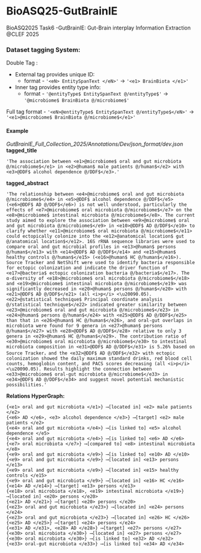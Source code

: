 # BioASQ25-GutBrainIE
BioASQ2025 Task6 -GutBrainIE: Gut-Brain interplay Information Extraction @CLEF 2025



### Dataset tagging System:
Double Tag :
- External tag provides unique ID:
	- format - `'<eN> EntitySpanText </eN>'` -> `'<e1> BrainBiota </e1>'`
- Inner tag provides entity type info:
	- format - `'@entityType$ EntitySpanText @/entityType$'` -> `'@microbiome$ BrainBiota @/microbiome$'`

Full tag format - `'<eN>@entityType$ EntitySpanText @/entityType$</eN>'`  -> `'<e1>@microbiome$ BrainBiota @/microbiome$</e1>'`



#### Example 
*GutBrainIE_Full_Collection_2025/Annotations/Dev/json_format/dev.json*
**tagged_title**
```
'The association between <e1>@microbiome$ oral and gut microbiota @/microbiome$</e1> in <e2>@human$ male patients @/human$</e2> with <e3>@DDF$ alcohol dependence @/DDF$</e3>.'
```
 **tagged_abstract**

```
'The relationship between <e4>@microbiome$ oral and gut microbiota @/microbiome$</e4> in <e5>@DDF$ alcohol dependence @/DDF$</e5> (<e6>@DDF$ AD @/DDF$</e6>) is not well understood, particularly the effects of <e7>@microbiome$ oral microbiota @/microbiome$</e7> on the <e8>@microbiome$ intestinal microbiota @/microbiome$</e8>. The current study aimed to explore the association between <e9>@microbiome$ oral and gut microbiota @/microbiome$</e9> in <e10>@DDF$ AD @/DDF$</e10> to clarify whether <e11>@microbiome$ oral microbiota @/microbiome$</e11> could ectopically colonize into the <e12>@anatomical location$ gut @/anatomical location$</e12>. 16S rRNA sequence libraries were used to compare oral and gut microbial profiles in <e13>@human$ persons @/human$</e13> with <e14>@DDF$ AD @/DDF$</e14> and <e15>@human$ healthy controls @/human$</e15> (<e16>@human$ HC @/human$</e16>). Source Tracker and NetShift were used to identify bacteria responsible for ectopic colonization and indicate the driver function of <e17>@bacteria$ ectopic colonization bacteria @/bacteria$</e17>. The α-diversity of <e18>@microbiome$ oral microbiota @/microbiome$</e18> and <e19>@microbiome$ intestinal microbiota @/microbiome$</e19> was significantly decreased in <e20>@human$ persons @/human$</e20> with <e21>@DDF$ AD @/DDF$</e21> (all <i>p</i> <\u20090.05). <e22>@statistical technique$ Principal coordinate analysis @/statistical technique$</e22> indicated greater similarity between <e23>@microbiome$ oral and gut microbiota @/microbiome$</e23> in <e24>@human$ persons @/human$</e24> with <e25>@DDF$ AD @/DDF$</e25> than that in <e26>@human$ HC @/human$</e26>, and oral-gut overlaps in microbiota were found for 9 genera in <e27>@human$ persons @/human$</e27> with <e28>@DDF$ AD @/DDF$</e28> relative to only 3 genera in <e29>@human$ HC @/human$</e29>. The contribution ratio of <e30>@microbiome$ oral microbiota @/microbiome$</e30> to intestinal microbiota composition in <e31>@DDF$ AD @/DDF$</e31> is 5.26% based on Source Tracker，and the <e32>@DDF$ AD @/DDF$</e32> with ectopic colonization showed the daily maximum standard drinks, red blood cell counts, hemoglobin content, and PACS scores decreasing (all <i>p</i> <\u20090.05). Results highlight the connection between <e33>@microbiome$ oral-gut microbiota @/microbiome$</e33> in <e34>@DDF$ AD @/DDF$</e34> and suggest novel potential mechanistic possibilities.'
```

**Relations HyperGraph:**
```
{<e1> oral and gut microbiota </e1>} ⟶[located in] <e2> male patients </e2>
{<e6> AD </e6>, <e3> alcohol dependence </e3>} ⟶[target] <e2> male patients </e2>
{<e4> oral and gut microbiota </e4>} ⟶[is linked to] <e5> alcohol dependence </e5>
{<e4> oral and gut microbiota </e4>} ⟶[is linked to] <e6> AD </e6>
{<e7> oral microbiota </e7>} ⟶[compared to] <e8> intestinal microbiota </e8>
{<e9> oral and gut microbiota </e9>} ⟶[is linked to] <e10> AD </e10>
{<e9> oral and gut microbiota </e9>} ⟶[located in] <e13> persons </e13>
{<e9> oral and gut microbiota </e9>} ⟶[located in] <e15> healthy controls </e15>
{<e9> oral and gut microbiota </e9>} ⟶[located in] <e16> HC </e16>
{<e14> AD </e14>} ⟶[target] <e13> persons </e13>
{<e18> oral microbiota </e18>, <e19> intestinal microbiota </e19>} ⟶[located in] <e20> persons </e20>
{<e21> AD </e21>} ⟶[target] <e20> persons </e20>
{<e23> oral and gut microbiota </e23>} ⟶[located in] <e24> persons </e24>
{<e23> oral and gut microbiota </e23>} ⟶[located in] <e26> HC </e26>
{<e25> AD </e25>} ⟶[target] <e24> persons </e24>
{<e31> AD </e31>, <e28> AD </e28>} ⟶[target] <e27> persons </e27>
{<e30> oral microbiota </e30>} ⟶[located in] <e27> persons </e27>
{<e30> oral microbiota </e30>} ⟶[is linked to] <e32> AD </e32>
{<e33> oral-gut microbiota </e33>} ⟶[is linked to] <e34> AD </e34>
```
